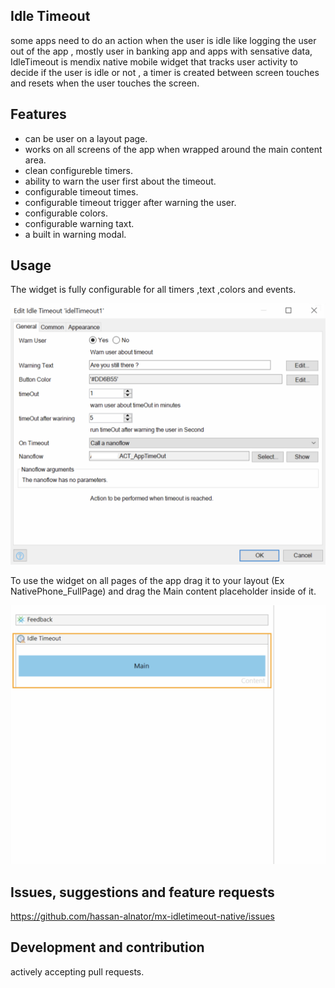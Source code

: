 ## Idle Timeout
some apps need to do an action when the user is idle like logging the user out of the app , mostly user in banking app and apps with sensative data, IdleTimeout is mendix native mobile widget that tracks user activity to decide if the user is idle or not , a timer is created between screen touches and resets when the user touches the screen.

## Features
- can be user on a layout page.
- works on all screens of the app when wrapped around the main content area.
- clean configureble timers.
- ability to warn the user first about the timeout.
- configurable timeout times.
- configurable timeout trigger after warning the user.
- configurable colors.
- configurable warning taxt.
- a built in warning modal.

## Usage

The widget is fully configurable for all timers ,text ,colors and events.

![config](https://github.com/hassan-alnator/mx-idletimeout-native/blob/main/README.assets/config.png?raw=true)

To use the widget on all pages of the app drag it to your layout (Ex NativePhone_FullPage) and drag the Main content placeholder inside of it.

![usage](https://github.com/hassan-alnator/mx-idletimeout-native/blob/main/README.assets/layout.png?raw=true)

## Issues, suggestions and feature requests
https://github.com/hassan-alnator/mx-idletimeout-native/issues

## Development and contribution
actively accepting pull requests.
